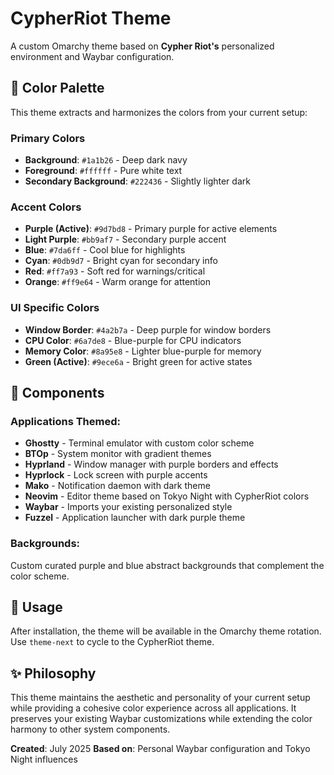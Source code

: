 # CypherRiot Theme

A custom Omarchy theme based on **Cypher Riot's** personalized environment and Waybar configuration.

## 🎨 Color Palette

This theme extracts and harmonizes the colors from your current setup:

### Primary Colors

- **Background**: `#1a1b26` - Deep dark navy
- **Foreground**: `#ffffff` - Pure white text
- **Secondary Background**: `#222436` - Slightly lighter dark

### Accent Colors

- **Purple (Active)**: `#9d7bd8` - Primary purple for active elements
- **Light Purple**: `#bb9af7` - Secondary purple accent
- **Blue**: `#7da6ff` - Cool blue for highlights
- **Cyan**: `#0db9d7` - Bright cyan for secondary info
- **Red**: `#ff7a93` - Soft red for warnings/critical
- **Orange**: `#ff9e64` - Warm orange for attention

### UI Specific Colors

- **Window Border**: `#4a2b7a` - Deep purple for window borders
- **CPU Color**: `#6a7de8` - Blue-purple for CPU indicators
- **Memory Color**: `#8a95e8` - Lighter blue-purple for memory
- **Green (Active)**: `#9ece6a` - Bright green for active states

## 📁 Components

### Applications Themed:

- **Ghostty** - Terminal emulator with custom color scheme
- **BTOp** - System monitor with gradient themes
- **Hyprland** - Window manager with purple borders and effects
- **Hyprlock** - Lock screen with purple accents
- **Mako** - Notification daemon with dark theme
- **Neovim** - Editor theme based on Tokyo Night with CypherRiot colors
- **Waybar** - Imports your existing personalized style
- **Fuzzel** - Application launcher with dark purple theme

### Backgrounds:

Custom curated purple and blue abstract backgrounds that complement the color scheme.

## 🚀 Usage

After installation, the theme will be available in the Omarchy theme rotation. Use `theme-next` to cycle to the CypherRiot theme.

## ✨ Philosophy

This theme maintains the aesthetic and personality of your current setup while providing a cohesive color experience across all applications. It preserves your existing Waybar customizations while extending the color harmony to other system components.

**Created**: July 2025
**Based on**: Personal Waybar configuration and Tokyo Night influences
